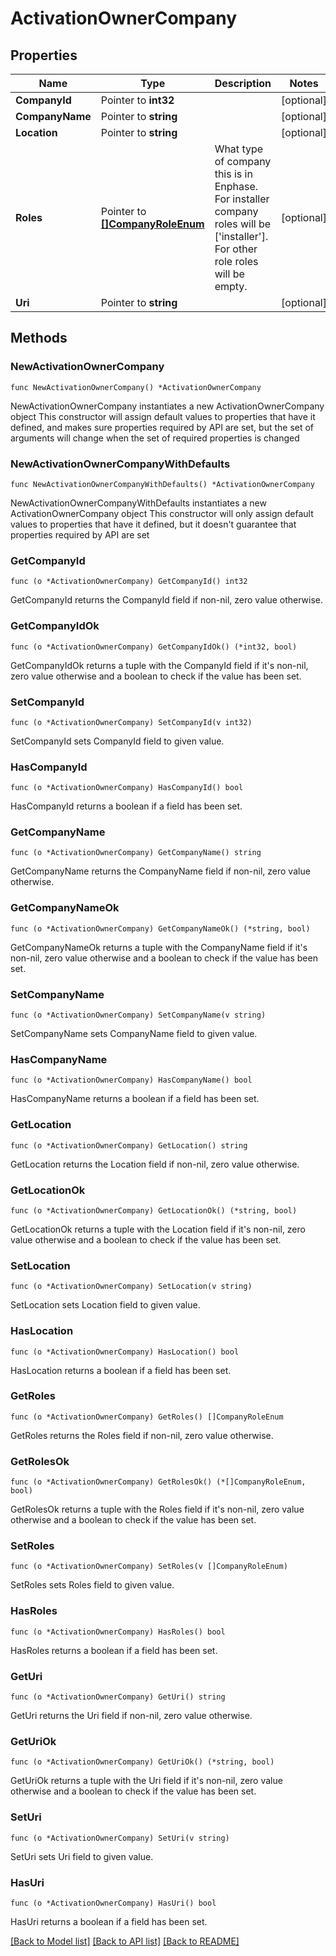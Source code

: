 # ActivationOwnerCompany

## Properties

Name | Type | Description | Notes
------------ | ------------- | ------------- | -------------
**CompanyId** | Pointer to **int32** |  | [optional] 
**CompanyName** | Pointer to **string** |  | [optional] 
**Location** | Pointer to **string** |  | [optional] 
**Roles** | Pointer to [**[]CompanyRoleEnum**](CompanyRoleEnum.md) | What type of company this is in Enphase. For installer company roles will be [&#39;installer&#39;]. For other role roles will be empty. | [optional] 
**Uri** | Pointer to **string** |  | [optional] 

## Methods

### NewActivationOwnerCompany

`func NewActivationOwnerCompany() *ActivationOwnerCompany`

NewActivationOwnerCompany instantiates a new ActivationOwnerCompany object
This constructor will assign default values to properties that have it defined,
and makes sure properties required by API are set, but the set of arguments
will change when the set of required properties is changed

### NewActivationOwnerCompanyWithDefaults

`func NewActivationOwnerCompanyWithDefaults() *ActivationOwnerCompany`

NewActivationOwnerCompanyWithDefaults instantiates a new ActivationOwnerCompany object
This constructor will only assign default values to properties that have it defined,
but it doesn't guarantee that properties required by API are set

### GetCompanyId

`func (o *ActivationOwnerCompany) GetCompanyId() int32`

GetCompanyId returns the CompanyId field if non-nil, zero value otherwise.

### GetCompanyIdOk

`func (o *ActivationOwnerCompany) GetCompanyIdOk() (*int32, bool)`

GetCompanyIdOk returns a tuple with the CompanyId field if it's non-nil, zero value otherwise
and a boolean to check if the value has been set.

### SetCompanyId

`func (o *ActivationOwnerCompany) SetCompanyId(v int32)`

SetCompanyId sets CompanyId field to given value.

### HasCompanyId

`func (o *ActivationOwnerCompany) HasCompanyId() bool`

HasCompanyId returns a boolean if a field has been set.

### GetCompanyName

`func (o *ActivationOwnerCompany) GetCompanyName() string`

GetCompanyName returns the CompanyName field if non-nil, zero value otherwise.

### GetCompanyNameOk

`func (o *ActivationOwnerCompany) GetCompanyNameOk() (*string, bool)`

GetCompanyNameOk returns a tuple with the CompanyName field if it's non-nil, zero value otherwise
and a boolean to check if the value has been set.

### SetCompanyName

`func (o *ActivationOwnerCompany) SetCompanyName(v string)`

SetCompanyName sets CompanyName field to given value.

### HasCompanyName

`func (o *ActivationOwnerCompany) HasCompanyName() bool`

HasCompanyName returns a boolean if a field has been set.

### GetLocation

`func (o *ActivationOwnerCompany) GetLocation() string`

GetLocation returns the Location field if non-nil, zero value otherwise.

### GetLocationOk

`func (o *ActivationOwnerCompany) GetLocationOk() (*string, bool)`

GetLocationOk returns a tuple with the Location field if it's non-nil, zero value otherwise
and a boolean to check if the value has been set.

### SetLocation

`func (o *ActivationOwnerCompany) SetLocation(v string)`

SetLocation sets Location field to given value.

### HasLocation

`func (o *ActivationOwnerCompany) HasLocation() bool`

HasLocation returns a boolean if a field has been set.

### GetRoles

`func (o *ActivationOwnerCompany) GetRoles() []CompanyRoleEnum`

GetRoles returns the Roles field if non-nil, zero value otherwise.

### GetRolesOk

`func (o *ActivationOwnerCompany) GetRolesOk() (*[]CompanyRoleEnum, bool)`

GetRolesOk returns a tuple with the Roles field if it's non-nil, zero value otherwise
and a boolean to check if the value has been set.

### SetRoles

`func (o *ActivationOwnerCompany) SetRoles(v []CompanyRoleEnum)`

SetRoles sets Roles field to given value.

### HasRoles

`func (o *ActivationOwnerCompany) HasRoles() bool`

HasRoles returns a boolean if a field has been set.

### GetUri

`func (o *ActivationOwnerCompany) GetUri() string`

GetUri returns the Uri field if non-nil, zero value otherwise.

### GetUriOk

`func (o *ActivationOwnerCompany) GetUriOk() (*string, bool)`

GetUriOk returns a tuple with the Uri field if it's non-nil, zero value otherwise
and a boolean to check if the value has been set.

### SetUri

`func (o *ActivationOwnerCompany) SetUri(v string)`

SetUri sets Uri field to given value.

### HasUri

`func (o *ActivationOwnerCompany) HasUri() bool`

HasUri returns a boolean if a field has been set.


[[Back to Model list]](../README.md#documentation-for-models) [[Back to API list]](../README.md#documentation-for-api-endpoints) [[Back to README]](../README.md)


